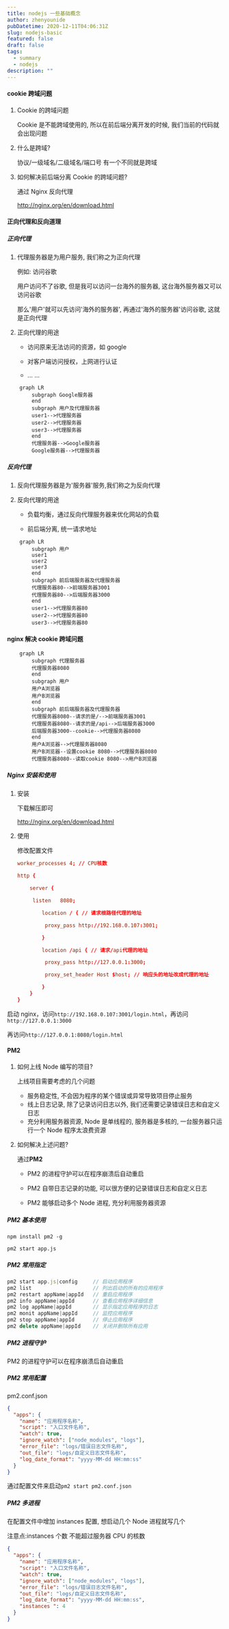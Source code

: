 ```yaml
---
title: nodejs 一些基础概念
author: zhenyounide
pubDatetime: 2020-12-11T04:06:31Z
slug: nodejs-basic
featured: false
draft: false
tags:
  - summary
  - nodejs
description: ""
---
```


#### cookie 跨域问题

1. Cookie 的跨域问题

   Cookie 是不能跨域使用的, 所以在前后端分离开发的时候, 我们当前的代码就会出现问题

2. 什么是跨域?

   协议/一级域名/二级域名/端口号 有一个不同就是跨域

3. 如何解决前后端分离 Cookie 的跨域问题?

   通过 Nginx 反向代理

   http://nginx.org/en/download.html

#### 正向代理和反向道理

##### 正向代理

1. 代理服务器是为用户服务, 我们称之为正向代理

   例如: 访问谷歌

   用户访问不了谷歌, 但是我可以访问一台海外的服务器, 这台海外服务器又可以访问谷歌

   那么'用户'就可以先访问'海外的服务器', 再通过'海外的服务器'访问谷歌, 这就是正向代理

2. 正向代理的用途

   - 访问原来无法访问的资源，如 google

   - 对客户端访问授权，上网进行认证
   - ... ...

```mermaid
	graph LR
	    subgraph Google服务器
	    end
	    subgraph 用户及代理服务器
	    user1-->代理服务器
	    user2-->代理服务器
	    user3-->代理服务器
	    end
	    代理服务器-->Google服务器
		Google服务器-->代理服务器
```

##### 反向代理

1. 反向代理服务器是为'服务器'服务,我们称之为反向代理

2. 反向代理的用途

   - 负载均衡，通过反向代理服务器来优化网站的负载

   - 前后端分离, 统一请求地址

```mermaid
	graph LR
	    subgraph 用户
	    user1
	    user2
	    user3
	    end
		subgraph 前后端服务器及代理服务器
		代理服务器80-->前端服务器3001
	    代理服务器80-->后端服务器3000
	    end
	    user1-->代理服务器80
	    user2-->代理服务器80
	    user3-->代理服务器80
```

#### nginx 解决 cookie 跨域问题

```mermaid
	graph LR
	    subgraph 代理服务器
	    代理服务器8080
	    end
	   	subgraph 用户
	    用户A浏览器
	    用户B浏览器
	    end
		subgraph 前后端服务器及代理服务器
		代理服务器8080--请求的是/-->前端服务器3001
	    代理服务器8080--请求的是/api-->后端服务器3000
	    后端服务器3000--cookie-->代理服务器8080
	    end
	    用户A浏览器-->代理服务器8080
	    用户B浏览器--设置cookie 8080-->代理服务器8080
	    代理服务器8080--读取cookie 8080-->用户B浏览器
```

##### Nginx 安装和使用

1. 安装

   下载解压即可

   http://nginx.org/en/download.html

2. 使用

   修改配置文件

   ```conf
   worker_processes 4; // CPU核数

   http {

       server {

       	listen   8080;

           location / { // 请求根路径代理的地址

            proxy_pass http://192.168.0.107:3001;

           }

           location /api { // 请求/api代理的地址

            proxy_pass http://127.0.0.1:3000;

            proxy_set_header Host $host; // 响应头的地址改成代理的地址

           }
       }
   }

   ```

启动 nginx，访问`http://192.168.0.107:3001/login.html`，再访问`http://127.0.0.1:3000`

再访问`http://127.0.0.1:8080/login.html`

#### PM2

1. 如何上线 Node 编写的项目?

   上线项目需要考虑的几个问题

   - 服务稳定性, 不会因为程序的某个错误或异常导致项目停止服务
   - 线上日志记录, 除了记录访问日志以外, 我们还需要记录错误日志和自定义日志
   - 充分利用服务器资源, Node 是单线程的, 服务器是多核的, 一台服务器只运行一个 Node 程序太浪费资源

2. 如何解决上述问题?

   通过**PM2**

   - PM2 的进程守护可以在程序崩溃后自动重启

   - PM2 自带日志记录的功能, 可以很方便的记录错误日志和自定义日志

   - PM2 能够启动多个 Node 进程, 充分利用服务器资源

##### PM2 基本使用

`npm install pm2 -g`

`pm2 start app.js`

##### PM2 常用指定

```js
pm2 start app.js|config     // 启动应用程序
pm2 list                    // 列出启动的所有的应用程序
pm2 restart appName|appId   // 重启应用程序
pm2 info appName|appId      // 查看应用程序详细信息
pm2 log appName|appId       // 显示指定应用程序的日志
pm2 monit appName|appId     // 监控应用程序
pm2 stop appName|appId      // 停止应用程序
pm2 delete appName|appId    // 关闭并删除所有应用
```

##### PM2 进程守护

PM2 的进程守护可以在程序崩溃后自动重启

##### PM2 常用配置

pm2.conf.json

```json
{
  "apps": {
    "name": "应用程序名称",
    "script": "入口文件名称",
    "watch": true,
    "ignore_watch": ["node_modules", "logs"],
    "error_file": "logs/错误日志文件名称",
    "out_file": "logs/自定义日志文件名称",
    "log_date_format": "yyyy-MM-dd HH:mm:ss"
  }
}
```

通过配置文件来启动`pm2 start pm2.conf.json`

##### PM2 多进程

在配置文件中增加 instances 配置, 想启动几个 Node 进程就写几个

注意点:instances 个数 不能超过服务器 CPU 的核数

```json
{
  "apps": {
    "name": "应用程序名称",
    "script": "入口文件名称",
    "watch": true,
    "ignore_watch": ["node_modules", "logs"],
    "error_file": "logs/错误日志文件名称",
    "out_file": "logs/自定义日志文件名称",
    "log_date_format": "yyyy-MM-dd HH:mm:ss",
    "instances ": 4
  }
}
```
